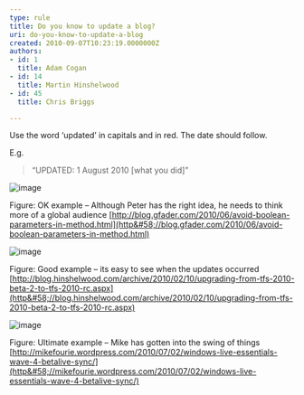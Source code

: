 ```yaml
---
type: rule
title: Do you know to update a blog?
uri: do-you-know-to-update-a-blog
created: 2010-09-07T10:23:19.0000000Z
authors:
- id: 1
  title: Adam Cogan
- id: 14
  title: Martin Hinshelwood
- id: 45
  title: Chris Briggs

---
```



Use the word ‘updated’ in capitals and in red. The date should follow.

E.g.


> “UPDATED: 1 August 2010 [what you did]”


![image](/Standards/Communication/RulesToBetterBlogging/PublishingImages/RulesBloggingUpdate_OKPeter.jpg "image")

Figure: OK example – Although Peter has the right idea, he needs to think more of a global audience
[http://blog.gfader.com/2010/06/avoid-boolean-parameters-in-method.html](http&#58;//blog.gfader.com/2010/06/avoid-boolean-parameters-in-method.html)



![image](/Standards/Communication/RulesToBetterBlogging/PublishingImages/RulesBloggingUpdate_GoodMartin.jpg "image")

Figure: Good example – its easy to see when the updates occurred
[http://blog.hinshelwood.com/archive/2010/02/10/upgrading-from-tfs-2010-beta-2-to-tfs-2010-rc.aspx](http&#58;//blog.hinshelwood.com/archive/2010/02/10/upgrading-from-tfs-2010-beta-2-to-tfs-2010-rc.aspx)



![image](/Standards/Communication/RulesToBetterBlogging/PublishingImages/RulesBloggingUpdate_UltimateMike.jpg "image")

Figure: Ultimate example – Mike has gotten into the swing of things
[http://mikefourie.wordpress.com/2010/07/02/windows-live-essentials-wave-4-betalive-sync/](http&#58;//mikefourie.wordpress.com/2010/07/02/windows-live-essentials-wave-4-betalive-sync/)

